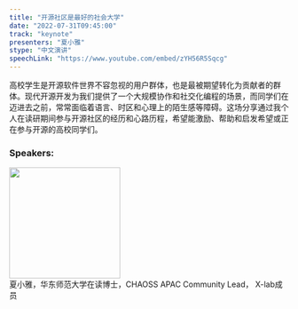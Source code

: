 ```yaml
---
title: "开源社区是最好的社会大学"
date: "2022-07-31T09:45:00" 
track: "keynote"
presenters: "夏小雅"
stype: "中文演讲"
speechLink: "https://www.youtube.com/embed/zYH56R5Sqcg"
---
```

高校学生是开源软件世界不容忽视的用户群体，也是最被期望转化为贡献者的群体。现代开源开发为我们提供了一个大规模协作和社交化编程的场景，而同学们在迈进去之前，常常面临着语言、时区和心理上的陌生感等障碍。这场分享通过我个人在读研期间参与开源社区的经历和心路历程，希望能激励、帮助和启发希望或正在参与开源的高校同学们。

### Speakers: 
<img src="images/speaker/2021.png" width="200" />
<br>
夏小雅，华东师范大学在读博士，CHAOSS APAC Community Lead， X-lab成员

 